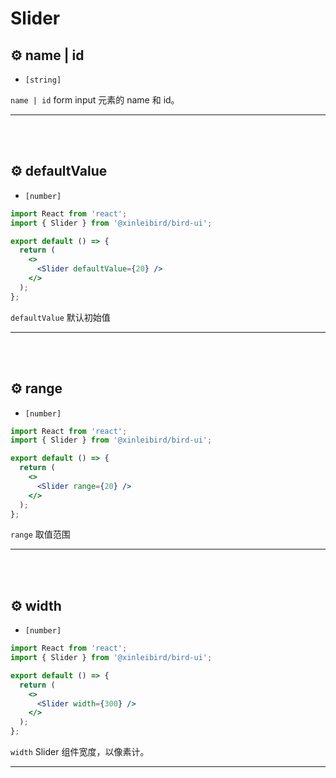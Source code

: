 # Slider

## ⚙ name | id

- `[string]`

`name | id` form input 元素的 name 和 id。

<hr />
<br />
<br />

## ⚙ defaultValue

- `[number]`

```jsx
import React from 'react';
import { Slider } from '@xinleibird/bird-ui';

export default () => {
  return (
    <>
      <Slider defaultValue={20} />
    </>
  );
};
```

`defaultValue` 默认初始值

<hr />
<br />
<br />

## ⚙ range

- `[number]`

```jsx
import React from 'react';
import { Slider } from '@xinleibird/bird-ui';

export default () => {
  return (
    <>
      <Slider range={20} />
    </>
  );
};
```

`range` 取值范围

<hr />
<br />
<br />

## ⚙ width

- `[number]`

```jsx
import React from 'react';
import { Slider } from '@xinleibird/bird-ui';

export default () => {
  return (
    <>
      <Slider width={300} />
    </>
  );
};
```

`width` Slider 组件宽度，以像素计。

<hr />
<br />
<br />
